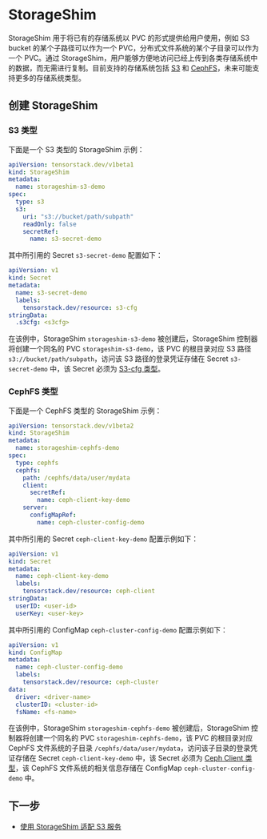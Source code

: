 # StorageShim

StorageShim 用于将已有的存储系统以 PVC 的形式提供给用户使用，例如 S3 bucket 的某个子路径可以作为一个 PVC，分布式文件系统的某个子目录可以作为一个 PVC。通过 StorageShim，用户能够方便地访问已经上传到各类存储系统中的数据，而无需进行复制。目前支持的存储系统包括 <a target="_blank" rel="noopener noreferrer" href="https://docs.aws.amazon.com/AmazonS3/latest/userguide/Welcome.html">S3</a> 和 <a target="_blank" rel="noopener noreferrer" href="https://docs.ceph.com/en/quincy/cephfs/">CephFS</a>，未来可能支持更多的存储系统类型。

## 创建 StorageShim

### S3 类型

下面是一个 S3 类型的 StorageShim 示例：

```yaml
apiVersion: tensorstack.dev/v1beta1
kind: StorageShim
metadata:
  name: storageshim-s3-demo
spec:
  type: s3
  s3:
    uri: "s3://bucket/path/subpath"
    readOnly: false
    secretRef:
      name: s3-secret-demo
```

其中所引用的 Secret `s3-secret-demo` 配置如下：

```yaml
apiVersion: v1
kind: Secret
metadata:
  name: s3-secret-demo
  labels:
    tensorstack.dev/resource: s3-cfg
stringData:
  .s3cfg: <s3cfg>
```

在该例中，StorageShim `storageshim-s3-demo` 被创建后，StorageShim 控制器将创建一个同名的 PVC `storageshim-s3-demo`，该 PVC 的根目录对应 S3 路径 `s3://bucket/path/subpath`，访问该 S3 路径的登录凭证存储在 Secret `s3-secret-demo` 中，该 Secret 必须为 [S3-cfg 类型](../auxiliary/secret.md#secret-用途)。

### CephFS 类型

下面是一个 CephFS 类型的 StorageShim 示例：

```yaml
apiVersion: tensorstack.dev/v1beta2
kind: StorageShim
metadata:
  name: storageshim-cephfs-demo
spec:
  type: cephfs
  cephfs:
    path: /cephfs/data/user/mydata
    client:
      secretRef:
        name: ceph-client-key-demo
    server:
      configMapRef:
        name: ceph-cluster-config-demo
```

其中所引用的 Secret `ceph-client-key-demo` 配置示例如下：

```yaml
apiVersion: v1
kind: Secret
metadata:
  name: ceph-client-key-demo
  labels:
    tensorstack.dev/resource: ceph-client
stringData:
  userID: <user-id>
  userKey: <user-key>
```

其中所引用的 ConfigMap `ceph-cluster-config-demo` 配置示例如下：

```yaml
apiVersion: v1
kind: ConfigMap
metadata:
  name: ceph-cluster-config-demo
  labels:
    tensorstack.dev/resource: ceph-cluster
data:
  driver: <driver-name>
  clusterID: <cluster-id>
  fsName: <fs-name>
```

在该例中，StorageShim `storageshim-cephfs-demo` 被创建后，StorageShim 控制器将创建一个同名的 PVC `storageshim-cephfs-demo`，该 PVC 的根目录对应 CephFS 文件系统的子目录 `/cephfs/data/user/mydata`，访问该子目录的登录凭证存储在 Secret `ceph-client-key-demo` 中，该 Secret 必须为 [Ceph Client 类型](../auxiliary/secret.md#secret-用途)，该 CephFS 文件系统的相关信息存储在 ConfigMap `ceph-cluster-config-demo` 中。

## 下一步

- [使用 StorageShim 适配 S3 服务](../../tasks/use-storageshim-s3.md)
